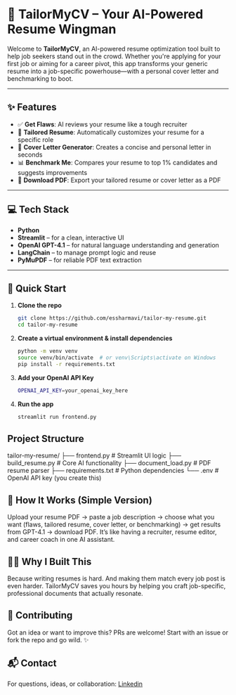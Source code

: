# 🧠 TailorMyCV – Your AI-Powered Resume Wingman

Welcome to **TailorMyCV**, an AI-powered resume optimization tool built to help job seekers stand out in the crowd. Whether you're applying for your first job or aiming for a career pivot, this app transforms your generic resume into a job-specific powerhouse—with a personal cover letter and benchmarking to boot.

---

## ✨ Features

- ✅ **Get Flaws**: AI reviews your resume like a tough recruiter
- 🎯 **Tailored Resume**: Automatically customizes your resume for a specific role
- 💌 **Cover Letter Generator**: Creates a concise and personal letter in seconds
- 📊 **Benchmark Me**: Compares your resume to top 1% candidates and suggests improvements
- 📄 **Download PDF**: Export your tailored resume or cover letter as a PDF

---

## 💻 Tech Stack

- **Python**
- **Streamlit** – for a clean, interactive UI
- **OpenAI GPT-4.1** – for natural language understanding and generation
- **LangChain** – to manage prompt logic and reuse
- **PyMuPDF** – for reliable PDF text extraction

---

## 🚀 Quick Start

1. **Clone the repo**  
   ```bash
   git clone https://github.com/essharmavi/tailor-my-resume.git
   cd tailor-my-resume
   
2. **Create a virtual environment & install dependencies**
   ```bash
   python -m venv venv
   source venv/bin/activate  # or venv\Scripts\activate on Windows
   pip install -r requirements.txt

3. **Add your OpenAI API Key**
   ```bash
   OPENAI_API_KEY=your_openai_key_here

4. **Run the app**
   ```bash
   streamlit run frontend.py

## Project Structure
tailor-my-resume/
├── frontend.py              # Streamlit UI logic
├── build_resume.py          # Core AI functionality
├── document_load.py         # PDF resume parser
├── requirements.txt         # Python dependencies
└── .env                     # OpenAI API key (you create this)

## 🧠 How It Works (Simple Version)

Upload your resume PDF → paste a job description → choose what you want (flaws, tailored resume, cover letter, or benchmarking) → get results from GPT-4.1 → download PDF.
It’s like having a recruiter, resume editor, and career coach in one AI assistant.

## 👩‍💻 Why I Built This

Because writing resumes is hard. And making them match every job post is even harder. TailorMyCV saves you hours by helping you craft job-specific, professional documents that actually resonate.

## 🤝 Contributing

Got an idea or want to improve this? PRs are welcome! Start with an issue or fork the repo and go wild. ✨

## 📬 Contact

For questions, ideas, or collaboration: [Linkedin]([url](https://www.linkedin.com/in/essharmavi/))
